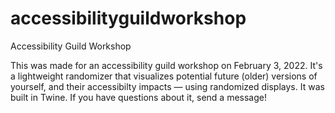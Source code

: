 # accessibilityguildworkshop
Accessibility Guild Workshop

This was made for an accessibility guild workshop on February 3, 2022. It's a lightweight randomizer that visualizes potential future (older) versions of yourself,
and their accessibilty impacts — using randomized displays. It was built in Twine. If you have questions about it, send a message!
